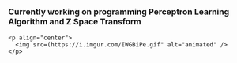 ### Currently working on programming Perceptron Learning Algorithm and Z Space Transform
    <p align="center">
      <img src=(https://i.imgur.com/IWGBiPe.gif" alt="animated" />
    </p>


